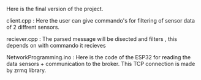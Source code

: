 Here is the final version of the project.

client.cpp : Here the user can give commando's for filtering of sensor data of 2 diffrent sensors.

reciever.cpp : The parsed message will be disected and filters , this depends on with commando it recieves

NetworkProgramming.ino : Here is the code of the ESP32 for reading the data sensors + communication to the broker. This TCP connection is made by zrmq library.

